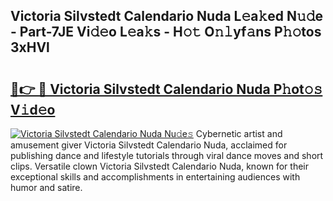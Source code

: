 ## Victoria Silvstedt Calendario Nuda L𝚎a𝚔ed N𝚞𝚍e - Part-7JE Vi𝚍𝚎o L𝚎a𝚔s - H𝚘𝚝 O𝚗𝚕yf𝚊ns P𝚑𝚘tos 3xHVl

# <h2><a href="http://kfdi7p.oniu.top/?m=Victoria+Silvstedt+Calendario+Nuda">🔗👉 🔴 Victoria Silvstedt Calendario Nuda P𝚑ot𝚘𝚜 V𝚒d𝚎o</a></h2>

[![Victoria Silvstedt Calendario Nuda Nu𝚍e𝚜](https://i.imgur.com/0qMVB7G.gif)](http://kfdi7p.oniu.top/?m=Victoria+Silvstedt+Calendario+Nuda)
Cybernetic artist and amusement giver Victoria Silvstedt Calendario Nuda, acclaimed for publishing dance and lifestyle tutorials through viral dance moves and short clips. Versatile clown Victoria Silvstedt Calendario Nuda, known for their exceptional skills and accomplishments in entertaining audiences with humor and satire.  
